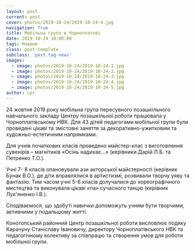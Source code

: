 ```yaml
---
layout: post
current: post
cover: photos/2019-10-24/2019-10-24-4.jpg
navigation: True
title: Мобільна група в Чорноплатові
date: 2019-10-24 10:00:00
tags: Новини
class: post-template
subclass: 'post tag-news'
images:
  - image: photos/2019-10-24/2019-10-24-1.jpg
  - image: photos/2019-10-24/2019-10-24-2.jpg
  - image: photos/2019-10-24/2019-10-24-3.jpg
  - image: photos/2019-10-24/2019-10-24-4.jpg
  - image: photos/2019-10-24/2019-10-24-5.jpg
author: cpr
---
```


24 жовтня 2019 року мобільна група пересувного позашкільного навчального закладу Центру позашкільної роботи працювала у  Чорноплатівському НВК. Для 43 дітей педагогами мобільної групи були проведені цікаві та змістовні заняття за декоративно-ужитковим та художньо-естетичним напрямками.

Для учнів початкових класів проведено майстер-клас з виготовлення сувенірів – магнітиків «Осінь надихає…»  (керівники Дарій Л.Б. та Петренко Т.О.).

Учні  7- 8 класів опановували ази акторської майстерності (керівник Бунак В.О.), де діти вправлялися в артистизмі, розвивали творчу уяву та фантазію.  Тим часом  учні  5-6 класів долучалися до хореографічного мистецтва та виконували цікаві «па» сучасного танцю (керівник Лук'яненко І.В.).

Сподіваємося, що здобуті навички  допоможуть учням бути творчими,  активними у подальшому житті.

Конотопський районний Центр позашкільної роботи висловлює подяку Карачуну Станіславу Івановичу, директору Чорноплатівського НВК та педагогічному колективу за співпрацю та створення умов для роботи мобільної групи.
